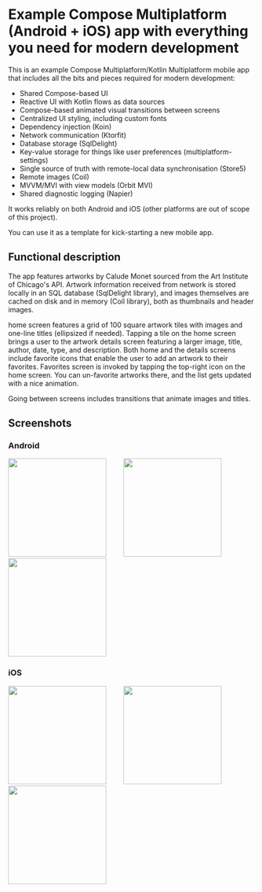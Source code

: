 <h1>Example Compose Multiplatform (Android + iOS) app with everything you need for modern development</h1>
This is an example Compose Multiplatform/Kotlin Multiplatform mobile app that includes all the bits and pieces required for modern development:

- Shared Compose-based UI
- Reactive UI with Kotlin flows as data sources
- Compose-based animated visual transitions between screens
- Centralized UI styling, including custom fonts
- Dependency injection (Koin)
- Network communication (Ktorfit)
- Database storage (SqlDelight)
- Key-value storage for things like user preferences (multiplatform-settings)
- Single source of truth with remote-local data synchronisation (Store5)
- Remote images (Coil)
- MVVM/MVI with view models (Orbit MVI)
- Shared diagnostic logging (Napier)

It works reliably on both Android and iOS (other platforms are out of scope of this project).

You can use it as a template for kick-starting a new mobile app.

<h2>Functional description</h2>

The app features artworks by Calude Monet sourced from the Art Institute of Chicago's API. Artwork information received from network is stored locally in an SQL database (SqlDelight library), and images themselves are cached on disk and in memory (Coil library), both as thumbnails and header images. 

home screen features a grid of 100 square artwork tiles with images and one-line titles (ellipsized if needed). Tapping a tile on the home screen brings a user to the artwork details screen featuring a larger image, title, author, date, type, and description. Both home and the details screens include favorite icons that enable the user to add an artwork to their favorites. Favorites screen is invoked by tapping the top-right icon on the home screen. You can un-favorite artworks there, and the list gets updated with a nice animation.

Going between screens includes transitions that animate images and titles.

<h2>Screenshots</h2>
<h3>Android</h3>
<p float="left">
  <img src="https://github.com/user-attachments/assets/bb02c81b-bb38-438a-a461-81f70c60b461" width="200"/>
  &nbsp; &nbsp; &nbsp; &nbsp;
  <img src="https://github.com/user-attachments/assets/bf3a6e91-ab72-45ce-aa06-77d7d4a585d2" width="200"/>
  &nbsp; &nbsp; &nbsp; &nbsp;
  <img src="https://github.com/user-attachments/assets/7ff8f2e2-2bec-40e1-89ad-23e2e8d8f5c5" width="200"/>
</p>

<h3>iOS</h3>
<p float="left">
  <img src="https://github.com/user-attachments/assets/602af57e-439f-4585-a979-b446fc6d94ea" width="200"/>
  &nbsp; &nbsp; &nbsp; &nbsp;
  <img src="https://github.com/user-attachments/assets/9e3b09de-9f93-4b4d-a119-cebe2a7712c4" width="200"/>
  &nbsp; &nbsp; &nbsp; &nbsp;
  <img src="https://github.com/user-attachments/assets/1ef218b6-0b65-47e2-8f45-52f025f9473b" width="200"/>
</p>
